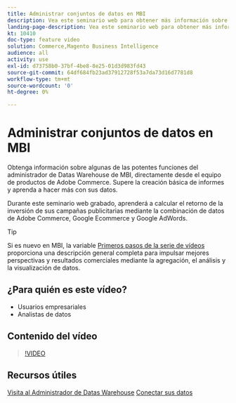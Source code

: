 ```yaml
---
title: Administrar conjuntos de datos en MBI
description: Vea este seminario web para obtener más información sobre algunas de las potentes funciones del Administrador de Datas Warehouse de MBI.
landing-page-description: Vea este seminario web para obtener más información sobre algunas de las potentes funciones del Administrador de Datas Warehouse de MBI.
kt: 10410
doc-type: feature video
solution: Commerce,Magento Business Intelligence
audience: all
activity: use
exl-id: d73758b0-37bf-4be8-8e25-01d3d983fd43
source-git-commit: 64df684fb23ad37912728f53a7da73d16d7781d8
workflow-type: tm+mt
source-wordcount: '0'
ht-degree: 0%

---
```


# Administrar conjuntos de datos en MBI

Obtenga información sobre algunas de las potentes funciones del administrador de Datas Warehouse de MBI, directamente desde el equipo de productos de Adobe Commerce. Supere la creación básica de informes y aprenda a hacer más con sus datos.

Durante este seminario web grabado, aprenderá a calcular el retorno de la inversión de sus campañas publicitarias mediante la combinación de datos de Adobe Commerce, Google Ecommerce y Google AdWords.

>[!TIP]
>
>Si es nuevo en MBI, la variable [Primeros pasos de la serie de vídeos](./../1-overview.md) proporciona una descripción general completa para impulsar mejores perspectivas y resultados comerciales mediante la agregación, el análisis y la visualización de datos.

## ¿Para quién es este vídeo?

- Usuarios empresariales
- Analistas de datos

## Contenido del vídeo

>[!VIDEO](https://video.tv.adobe.com/v/342408?quality=12&learn=on)

## Recursos útiles

[Visita al Administrador de Datas Warehouse](https://docs.magento.com/mbi/data-analyst/data-warehouse-mgr/tour-dwm.html)
[Conectar sus datos](https://docs.magento.com/mbi/data-analyst/importing-data/connecting-data/connecting-data.html)

